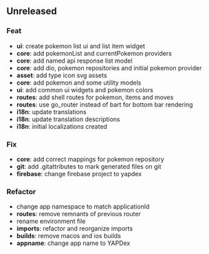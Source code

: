 ## Unreleased

### Feat

- **ui**: create pokemon list ui and list item widget
- **core**: add pokemonList and currentPokemon providers
- **core**: add named api response list model
- **core**: add dio, pokemon repositories and initial pokemon provider
- **asset**: add type icon svg assets
- **core**: add pokemon and some utility models
- **ui**: add common ui widgets and pokemon colors
- **routes**: add shell routes for pokemon, items and moves
- **routes**: use go_router instead of bart for bottom bar rendering
- **i18n**: update translations
- **i18n**: update translation descriptions
- **i18n**: initial localizations created

### Fix

- **core**: add correct mappings for pokemon repository
- **git**: add .gitattributes to mark generated files on git
- **firebase**: change firebase project to yapdex

### Refactor

- change app namespace to match applicationId
- **routes**: remove remnants of previous router
- rename environment file
- **imports**: refactor and reorganize imports
- **builds**: remove macos and ios builds
- **appname**: change app name to YAPDex
